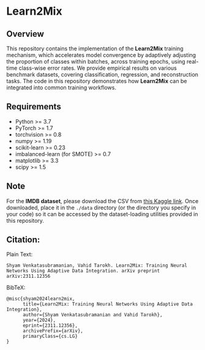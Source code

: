 # Learn2Mix

## Overview
This repository contains the implementation of the **Learn2Mix** training mechanism, which accelerates model convergence by adaptively adjusting the proportion of classes within batches, across training epochs, using real-time class-wise error rates. We provide empirical results on various benchmark datasets, covering classification, regression, and reconstruction tasks. The code in this repository demonstrates how **Learn2Mix** can be integrated into common training workflows.

## Requirements
- Python >= 3.7  
- PyTorch >= 1.7  
- torchvision >= 0.8  
- numpy >= 1.19  
- scikit-learn >= 0.23  
- imbalanced-learn (for SMOTE) >= 0.7  
- matplotlib >= 3.3  
- scipy >= 1.5  

## Note
For the **IMDB dataset**, please download the CSV from [this Kaggle link](https://www.kaggle.com/datasets/lakshmi25npathi/imdb-dataset-of-50k-movie-reviews). Once downloaded, place it in the `./data` directory (or the directory you specify in your code) so it can be accessed by the dataset-loading utilities provided in this repository.

## Citation: 

Plain Text:
```
Shyam Venkatasubramanian, Vahid Tarokh. Learn2Mix: Training Neural Networks Using Adaptive Data Integration. arXiv preprint arXiv:2311.12356
```
BibTeX:
```
@misc{shyam2024learn2mix,
      title={Learn2Mix: Training Neural Networks Using Adaptive Data Integration}, 
      author={Shyam Venkatasubramanian and Vahid Tarokh},
      year={2024},
      eprint={2311.12356},
      archivePrefix={arXiv},
      primaryClass={cs.LG}
}
```
